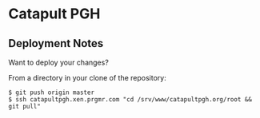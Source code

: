 # Catapult PGH

## Deployment Notes

Want to deploy your changes?

From a directory in your clone of the repository:

	$ git push origin master
	$ ssh catapultpgh.xen.prgmr.com "cd /srv/www/catapultpgh.org/root && git pull"